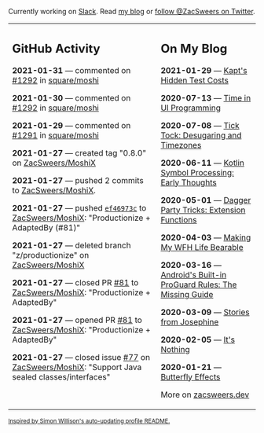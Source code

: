 Currently working on [Slack](https://slack.com/). Read [my blog](https://zacsweers.dev/) or [follow @ZacSweers on Twitter](https://twitter.com/ZacSweers).

<table><tr><td valign="top" width="60%">

## GitHub Activity
<!-- githubActivity starts -->
**2021-01-31** — commented on [#1292](https://github.com/square/moshi/issues/1292#issuecomment-770326430) in [square/moshi](https://api.github.com/repos/square/moshi)

**2021-01-30** — commented on [#1292](https://github.com/square/moshi/issues/1292#issuecomment-770314387) in [square/moshi](https://api.github.com/repos/square/moshi)

**2021-01-29** — commented on [#1291](https://github.com/square/moshi/issues/1291#issuecomment-769906045) in [square/moshi](https://api.github.com/repos/square/moshi)

**2021-01-27** — created tag "0.8.0" on [ZacSweers/MoshiX](https://api.github.com/repos/ZacSweers/MoshiX)

**2021-01-27** — pushed 2 commits to [ZacSweers/MoshiX](https://api.github.com/repos/ZacSweers/MoshiX).

**2021-01-27** — pushed [`ef46973c`](https://github.com/ZacSweers/MoshiX/commit/ef46973c75ed3cc93d00b65dd471473781153843) to [ZacSweers/MoshiX](https://api.github.com/repos/ZacSweers/MoshiX): "Productionize + AdaptedBy (#81)"

**2021-01-27** — deleted branch "z/productionize" on [ZacSweers/MoshiX](https://api.github.com/repos/ZacSweers/MoshiX)

**2021-01-27** — closed PR [#81](https://api.github.com/repos/ZacSweers/MoshiX/pulls/81) to [ZacSweers/MoshiX](https://api.github.com/repos/ZacSweers/MoshiX): "Productionize + AdaptedBy"

**2021-01-27** — opened PR [#81](https://api.github.com/repos/ZacSweers/MoshiX/pulls/81) to [ZacSweers/MoshiX](https://api.github.com/repos/ZacSweers/MoshiX): "Productionize + AdaptedBy"

**2021-01-27** — closed issue [#77](https://api.github.com/repos/ZacSweers/MoshiX/issues/77) on [ZacSweers/MoshiX](https://api.github.com/repos/ZacSweers/MoshiX): "Support Java sealed classes/interfaces"
<!-- githubActivity ends -->
</td><td valign="top" width="40%">

## On My Blog
<!-- blog starts -->
**2021-01-29** — [Kapt's Hidden Test Costs](https://www.zacsweers.dev/kapts-hidden-test-costs/)

**2020-07-13** — [Time in UI Programming](https://www.zacsweers.dev/time-in-ui/)

**2020-07-08** — [Tick Tock: Desugaring and Timezones](https://www.zacsweers.dev/ticktock-desugaring-timezones/)

**2020-06-11** — [Kotlin Symbol Processing: Early Thoughts](https://www.zacsweers.dev/kotlin-symbol-processor-early-thoughts/)

**2020-05-01** — [Dagger Party Tricks: Extension Functions](https://www.zacsweers.dev/dagger-party-tricks-extension-functions/)

**2020-04-03** — [Making My WFH Life Bearable](https://www.zacsweers.dev/making-wfh-life-bearable/)

**2020-03-16** — [Android's Built-in ProGuard Rules: The Missing Guide](https://www.zacsweers.dev/android-proguard-rules/)

**2020-03-09** — [Stories from Josephine](https://www.zacsweers.dev/stories-from-josephine/)

**2020-02-05** — [It's Nothing](https://www.zacsweers.dev/its-nothing/)

**2020-01-21** — [Butterfly Effects](https://www.zacsweers.dev/butterfly-effects/)
<!-- blog ends -->
More on [zacsweers.dev](https://zacsweers.dev/)
</td></tr></table>

<sub><a href="https://simonwillison.net/2020/Jul/10/self-updating-profile-readme/">Inspired by Simon Willison's auto-updating profile README.</a></sub>